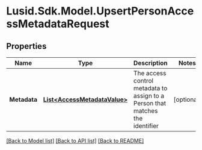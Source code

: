# Lusid.Sdk.Model.UpsertPersonAccessMetadataRequest
## Properties

Name | Type | Description | Notes
------------ | ------------- | ------------- | -------------
**Metadata** | [**List&lt;AccessMetadataValue&gt;**](AccessMetadataValue.md) | The access control metadata to assign to a Person that matches the identifier | [optional] 

[[Back to Model list]](../README.md#documentation-for-models) [[Back to API list]](../README.md#documentation-for-api-endpoints) [[Back to README]](../README.md)

